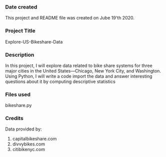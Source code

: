 ### Date created
This project and README file was created on Jube 19'th 2020.

### Project Title
Explore-US-Bikeshare-Data

### Description
In this project, I will explore data related to bike share systems for three major cities in the United States—Chicago, New York City, and Washington. Using Python, I will write a code import the data and answer interesting questions about it by computing descriptive statistics

### Files used
bikeshare.py

### Credits
Data provided by:
   1. capitalbikeshare.com
   2. divvybikes.com
   3. citibikenyc.com
